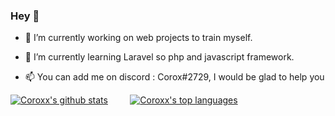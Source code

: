 ### Hey 👋


- 🔭 I’m currently working on web projects to train myself. 

- 🌱 I’m currently learning Laravel so php and javascript framework.

- 📫 You can add me on discord : Corox#2729, I would be glad to help you


[![Coroxx's github stats](https://github-readme-stats.vercel.app/api?username=Coroxx&theme=gotham)](https://github.com/anuraghazra/github-readme-stats)&nbsp;&nbsp;&nbsp;&nbsp;&nbsp;&nbsp;&nbsp;&nbsp;   [![Coroxx's top languages](https://github-readme-stats.vercel.app/api/top-langs/?username=Coroxx&theme=gotham)](https://github.com/anuraghazra/github-readme-stats)
